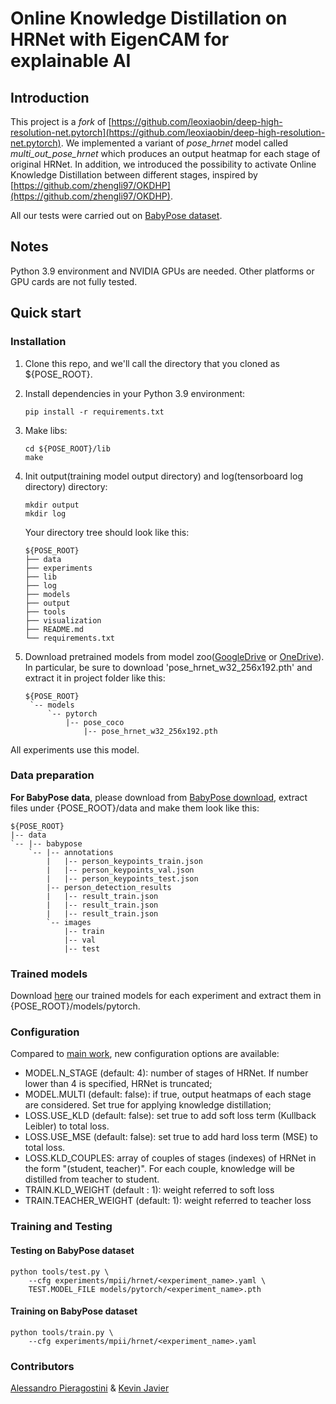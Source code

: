 
# Online Knowledge Distillation on HRNet with EigenCAM for explainable AI

## Introduction
This project is a *fork* of [https://github.com/leoxiaobin/deep-high-resolution-net.pytorch](https://github.com/leoxiaobin/deep-high-resolution-net.pytorch). We implemented a variant of *pose_hrnet* model called *multi_out_pose_hrnet* which produces an output heatmap for each stage of original HRNet. In addition, we introduced the possibility to activate Online Knowledge Distillation between different stages, inspired by [https://github.com/zhengli97/OKDHP](https://github.com/zhengli97/OKDHP). 

All our tests were carried out on [BabyPose dataset](https://link.springer.com/article/10.1007/s11517-022-02696-9).

## Notes
Python 3.9 environment and NVIDIA GPUs are needed. Other platforms or GPU cards are not fully tested.


## Quick start
### Installation
1. Clone this repo, and we'll call the directory that you cloned as ${POSE_ROOT}.
2. Install dependencies in your Python 3.9 environment:
   ```
   pip install -r requirements.txt
   ```
3. Make libs:
   ```
   cd ${POSE_ROOT}/lib
   make
   ```
4. Init output(training model output directory) and log(tensorboard log directory) directory:

   ```
   mkdir output 
   mkdir log
   ```

   Your directory tree should look like this:

   ```
   ${POSE_ROOT}
   ├── data
   ├── experiments
   ├── lib
   ├── log
   ├── models
   ├── output
   ├── tools
   ├── visualization
   ├── README.md
   └── requirements.txt
   ```

5. Download pretrained models from model zoo([GoogleDrive](https://drive.google.com/drive/folders/1hOTihvbyIxsm5ygDpbUuJ7O_tzv4oXjC?usp=sharing) or [OneDrive](https://1drv.ms/f/s!AhIXJn_J-blW231MH2krnmLq5kkQ)). In particular, be sure to download 'pose_hrnet_w32_256x192.pth' and extract it in project folder like this:
   ```
   ${POSE_ROOT}
    `-- models
        `-- pytorch
            |-- pose_coco
                |-- pose_hrnet_w32_256x192.pth

   ```

All experiments use this model.

### Data preparation

**For BabyPose data**, please download from [BabyPose download](https://mega.nz/file/434XTAQC#hfFmccK7TkBeUcywf9fp6fSzrWbxexlzXJ3ngTRRU6U), extract files under {POSE_ROOT}/data and make them look like this:
```
${POSE_ROOT}
|-- data
`-- |-- babypose
    `-- |-- annotations
        |   |-- person_keypoints_train.json
        |   |-- person_keypoints_val.json
        |   |-- person_keypoints_test.json
        |-- person_detection_results
        |   |-- result_train.json
        |   |-- result_train.json
        |   |-- result_train.json
        `-- images
            |-- train
            |-- val
            |-- test
```
### Trained models
Download [here](https://mega.nz/file/omAQBIaY#U0XgNaD4vw5NwX7m1_Dz-DlOrGcxUWA8O5goHe16K2s) our trained models for each experiment and extract them in {POSE_ROOT}/models/pytorch.

### Configuration
Compared to [main work](https://github.com/leoxiaobin/deep-high-resolution-net.pytorch), new configuration options are available:

- MODEL.N_STAGE (default: 4): number of stages of HRNet. If number lower than 4 is specified, HRNet is truncated;
- MODEL.MULTI (default: false): if true, output heatmaps of each stage are considered. Set true for applying knowledge distillation;
- LOSS.USE_KLD (default: false): set true to add soft loss term (Kullback Leibler) to total loss.
- LOSS.USE_MSE (default: false): set true to add hard loss term (MSE) to total loss.
- LOSS.KLD_COUPLES: array of couples of stages (indexes) of HRNet in the form "(student, teacher)". For each couple, knowledge will be distilled from teacher to student.
- TRAIN.KLD_WEIGHT (default : 1): weight referred to soft loss
- TRAIN.TEACHER_WEIGHT (default: 1): weight referred to teacher loss
### Training and Testing

#### Testing on BabyPose dataset

```
python tools/test.py \
    --cfg experiments/mpii/hrnet/<experiment_name>.yaml \
    TEST.MODEL_FILE models/pytorch/<experiment_name>.pth
```

#### Training on BabyPose dataset

```
python tools/train.py \
    --cfg experiments/mpii/hrnet/<experiment_name>.yaml
```

### Contributors
[Alessandro Pieragostini](https://github.com/AlessandroPieragostini) & [Kevin Javier](https://github.com/sup3rk24) 
